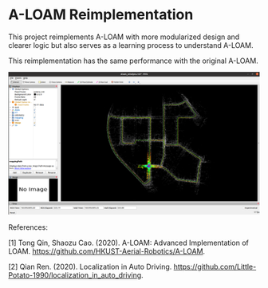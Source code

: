 # A-LOAM Reimplementation

This project reimplements A-LOAM with more modularized design and clearer logic but also serves as a learning process to understand A-LOAM.

This reimplementation has the same performance with the original A-LOAM.

<img src="https://github.com/kangqi-ni/A-LOAM-reimplementation/blob/master/src/A-LOAM-restructured/picture/kitti_data.png"/>

References:

[1] Tong Qin, Shaozu Cao. (2020). A-LOAM: Advanced Implementation of LOAM. https://github.com/HKUST-Aerial-Robotics/A-LOAM. 

[2] Qian Ren. (2020). Localization in Auto Driving. https://github.com/Little-Potato-1990/localization_in_auto_driving. 
